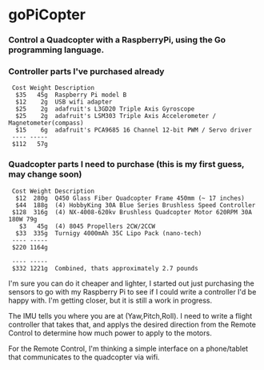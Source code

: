 goPiCopter
==========

### Control a Quadcopter with a RaspberryPi, using the Go programming language.

### Controller parts I've purchased already
```plain
 Cost Weight Description
  $35   45g  Raspberry Pi model B
  $12    2g  USB wifi adapter
  $25    2g  adafruit's L3GD20 Triple Axis Gyroscope
  $25    2g  adafruit's LSM303 Triple Axis Accelerometer / Magnetometer(compass)
  $15    6g  adafruit's PCA9685 16 Channel 12-bit PWM / Servo driver
 ---- -----
 $112   57g
```

### Quadcopter parts I need to purchase (this is my first guess, may change soon)
```plain
 Cost Weight Description
  $12  280g  Q450 Glass Fiber Quadcopter Frame 450mm (~ 17 inches)
  $44  188g  (4) HobbyKing 30A Blue Series Brushless Speed Controller
 $128  316g  (4) NX-4008-620kv Brushless Quadcopter Motor 620RPM 30A 180W 79g
   $3   45g  (4) 8045 Propellers 2CW/2CCW
  $33  335g  Turnigy 4000mAh 35C Lipo Pack (nano-tech)
 ---- -----
 $220 1164g
```

```plain
 ---- -----
 $332 1221g  Combined, thats approximately 2.7 pounds
```

I'm sure you can do it cheaper and lighter, I started out just purchasing the sensors to go with my Raspberry Pi to see if I could write a controller
I'd be happy with.  I'm getting closer, but it is still a work in progress.

The IMU tells you where you are at (Yaw,Pitch,Roll). I need to write a flight controller that takes that, and applys the desired direction from the Remote Control to determine how much power to apply to the motors.

For the Remote Control, I'm thinking a simple interface on a phone/tablet that communicates to the quadcopter via wifi.

